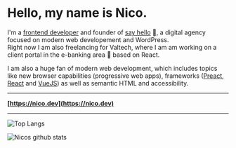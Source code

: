 # Hello, my name is Nico.

I'm a [frontend developer](https://nico.dev) and founder of [say hello](https://sayhello.ch) 👋, a digital agency focused on modern web developement and WordPress.  
Right now I am also freelancing for Valtech, where I am am working on a client portal in the e-banking area 🏦 based on React.

I am also a huge fan of modern web development, which includes topics like new browser capabilities (progressive web apps), frameworks ([Preact](https://github.com/preactjs/preact), [React](https://github.com/facebook/react) and [VueJS](https://github.com/vuejs/vue)) as well as semantic HTML and accessibility.

---

**[https://nico.dev](https://nico.dev)**

---

![Top Langs](https://github-readme-stats.vercel.app/api/top-langs/?username=nico-martin&theme=nord)

![Nicos github stats](https://github-readme-stats.vercel.app/api?username=nico-martin&theme=nord&show_icons=true)

<!--
**nico-martin/nico-martin** is a ✨ _special_ ✨ repository because its `README.md` (this file) appears on your GitHub profile.

Here are some ideas to get you started:

- 🔭 I’m currently working on ...
- 🌱 I’m currently learning ...
- 👯 I’m looking to collaborate on ...
- 🤔 I’m looking for help with ...
- 💬 Ask me about ...
- 📫 How to reach me: ...
- 😄 Pronouns: ...
- ⚡ Fun fact: ...
-->
